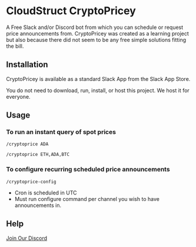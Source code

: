 # CloudStruct CryptoPricey
A Free Slack and/or Discord bot from which you can schedule or request price announcements from.
CryptoPricey was created as a learning project but also because there did not seem to be any free simple solutions fitting the bill.  

## Installation
CryptoPricey is available as a standard Slack App from the Slack App Store.

You do not need to download, run, install, or host this project.  We host it for everyone.

## Usage
### To run an instant query of spot prices
`/cryptoprice ADA`

`/cryptoprice ETH,ADA,BTC`

### To configure recurring scheduled price announcements
`/cryptoprice-config`

* Cron is scheduled in UTC
* Must run configure command per channel you wish to have announcements in.


## Help
[Join Our Discord](https://discord.gg/wzJQCrh8et)
